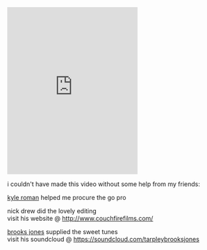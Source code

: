 <iframe src="https://player.vimeo.com/video/122390839" height="385" frameborder="0" webkitallowfullscreen="" mozallowfullscreen="" allowfullscreen=""></iframe>

<p>i couldn't have made this video without some help from my friends:  </p>

<p><a href="https://www.facebook.com/koctavioroman">kyle roman</a> helped me procure the go pro  </p>

<p>nick drew did the lovely editing  <br />
visit his website @ <a href="http://www.couchfirefilms.com/">http://www.couchfirefilms.com/</a>  </p>

<p><a href="https://www.facebook.com/BrooksJonesMusic">brooks jones</a> supplied the sweet tunes  <br />
visit his soundcloud @ <a href="https://soundcloud.com/tarpleybrooksjones">https://soundcloud.com/tarpleybrooksjones</a>  </p>
